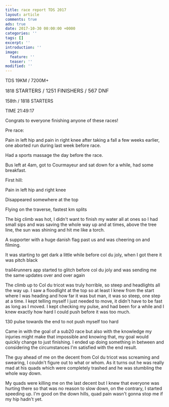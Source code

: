 ```yaml
---
title: race report TDS 2017
layout: article
comments: true
ads: true
date: 2017-10-30 00:00:00 +0000
categories: ''
tags: []
excerpt: ''
introduction: ''
image:
  feature: ''
  teaser: ''
modified: ''
---
```

TDS 19KM / 7200M+

1818 <span style="font-size: 1rem;">STARTERS / </span><span style="font-size: 1rem;">1251 </span><span style="font-size: 1rem;">FINISHERS / </span><span style="font-size: 1rem;">567 </span><span style="font-size: 1rem;">DNF</span>

158th / 1818 STARTERS

TIME 21:49:17

Congrats to everyone finishing anyone of these races!

Pre race:

Pain in left hip and pain in right knee after taking a fall a few weeks earlier, one aborted run during last week before race.

Had a sports massage the day before the race.

Bus left at 4am, got to Courmayeur and sat down for a while, had some breakfast.

First hill:

Pain in left hip and right knee

Disappeared somewhere at the top

Flying on the traverse, fastest km splits

The big climb was hot, I didn't want to finish my water all at ones so I had small sips and was saving the whole way up and at times, above the tree line, the sun was shining and hit me like a torch.

A supporter with a huge danish flag past us and was cheering on and filming.

It was starting to get dark a little while before col du joly, when I got there it was pitch black

trail4runners app started to glitch before col du joly and was sending me the same updates over and over again

The climb up to Col du tricot was truly horrible, so steep and headlights all the way up. I saw a floodlight at the top so at least I knew from the start where I was heading and how far it was but man, it was so steep, one step at a time. I kept telling myself I just needed to move, it didn't have to be fast as long as I moved. I kept checking my pulse, and had been for a while and I knew exactly how hard I could push before it was too much.

130 pulse towards the end to not push myself too hard

Came in with the goal of a sub20 race but also with the knowledge my injuries might make that impossible and knowing that, my goal would quickly change to just finishing. I ended up doing something in between and considering the circumstances I'm satisfied with the end result.

The guy ahead of me on the decent from Col du tricot was screaming and swearing, I couldn't figure out to what or whom. As it turns out he was really mad at his quads which were completely trashed and he was stumbling the whole way down.

My quads were killing me on the last decent but I knew that everyone was hurting there so that was no reason to slow down, on the contrary, I started speeding up. I'm good on the down hills, quad pain wasn't gonna stop me if my hip hadn't yet.